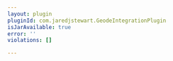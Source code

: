 ```yaml
---
layout: plugin
pluginId: com.jaredjstewart.GeodeIntegrationPlugin
isJarAvailable: true
error: ''
violations: []

---
```

